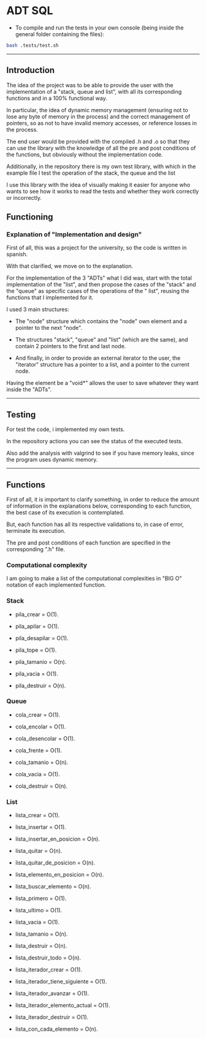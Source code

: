 # ADT SQL

- To compile and run the tests in your own console (being inside the general folder containing the files):

```bash
bash .tests/test.sh
```

---

## Introduction

The idea of ​​the project was to be able to provide the user with the implementation of a "stack, queue and list", with all its corresponding functions and in a 100% functional way.

In particular, the idea of ​​dynamic memory management (ensuring not to lose any byte of memory in the process) and the correct management of pointers, so as not to have invalid memory accesses, or reference losses in the process.

The end user would be provided with the compiled .h and .o so that they can use the library with the knowledge of all the pre and post conditions of the functions, but obviously without the implementation code.

Additionally, in the repository there is my own test library, with which in the example file I test the operation of the stack, the queue and the list

I use this library with the idea of ​​visually making it easier for anyone who wants to see how it works to read the tests and whether they work correctly or incorrectly.

## Functioning

###  Explanation of "Implementation and design"

First of all, this was a project for the university, so the code is written in spanish.

With that clarified, we move on to the explanation.

For the implementation of the 3 "ADTs" what I did was, start with the total implementation of the "list", and then propose the cases of the "stack" and the "queue" as specific cases of the operations of the " list", reusing the functions that I implemented for it.

I used 3 main structures:

- The "node" structure which contains the "node" own element and a pointer to the next "node".

- The structures "stack", "queue" and "list" (which are the same), and contain 2 pointers to the first and last node.

- And finally, in order to provide an external iterator to the user, the "iterator" structure has a pointer to a list, and a pointer to the current node.

Having the element be a "void*" allows the user to save whatever they want inside the "ADTs".

---

## Testing

For test the code, i implemented my own tests.

In the repository actions you can see the status of the executed tests.

Also add the analysis with valgrind to see if you have memory leaks, since the program uses dynamic memory.

---

## Functions

First of all, it is important to clarify something, in order to reduce the amount of information in the explanations below, corresponding to each function, the best case of its execution is contemplated.

But, each function has all its respective validations to, in case of error, terminate its execution.

The pre and post conditions of each function are specified in the corresponding ".h" file.

### Computational complexity

I am going to make a list of the computational complexities in "BIG O" notation of each implemented function.

### Stack

- pila_crear = O(1).

- pila_apilar = O(1).

- pila_desapilar = O(1).

- pila_tope = O(1).

- pila_tamanio = O(n).

- pila_vacia = O(1).

- pila_destruir = O(n).

### Queue

- cola_crear = O(1).

- cola_encolar = O(1).

- cola_desencolar = O(1).

- cola_frente = O(1).

- cola_tamanio = O(n).

- cola_vacia = O(1).

- cola_destruir = O(n).

### List

- lista_crear = O(1).

- lista_insertar = O(1).

- lista_insertar_en_posicion = O(n).

- lista_quitar = O(n).

- lista_quitar_de_posicion = O(n).

- lista_elemento_en_posicion = O(n).

- lista_buscar_elemento = O(n).

- lista_primero = O(1).

- lista_ultimo = O(1).

- lista_vacia = O(1).

- lista_tamanio = O(n).

- lista_destruir = O(n).

- lista_destruir_todo = O(n).

- lista_iterador_crear = O(1).

- lista_iterador_tiene_siguiente = O(1).

- lista_iterador_avanzar = O(1).

- lista_iterador_elemento_actual = O(1).

- lista_iterador_destruir = O(1).

- lista_con_cada_elemento = O(n).
